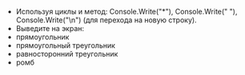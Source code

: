 ﻿- Используя циклы и метод: Console.Write("*"), Console.Write(" "), Console.Write("\n") (для перехода на новую строку).  
- Выведите на экран: 
- прямоугольник 
- прямоугольный треугольник  
- равносторонний треугольник   
- ромб 
